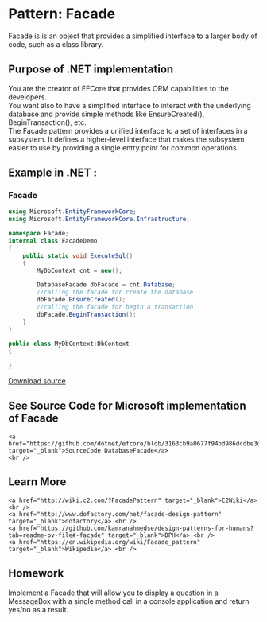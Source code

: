 
# Pattern:  Facade
<!-- id : 7 -->
Facade is is an object that provides a simplified interface to a larger body of code, such as a class library.    <br />

## Purpose of .NET implementation

You are the creator of EFCore that provides ORM capabilities to the developers.    <br />
You want also to have a simplified interface to interact with the underlying database and provide simple methods like EnsureCreated(), BeginTransaction(), etc.    <br />
The Facade pattern provides a unified interface to a set of interfaces in a subsystem. It defines a higher-level interface that makes the subsystem easier to use by providing a single entry point for common operations.    <br />

## Example in .NET : 


###  Facade
```csharp showLineNumbers title="Facade example for Pattern Facade"
using Microsoft.EntityFrameworkCore;
using Microsoft.EntityFrameworkCore.Infrastructure;

namespace Facade;
internal class FacadeDemo
{
    public static void ExecuteSql()
    {
        MyDbContext cnt = new();

        DatabaseFacade dbFacade = cnt.Database;
        //calling the facade for create the database
        dbFacade.EnsureCreated(); 
        //calling the facade for begin a transaction
        dbFacade.BeginTransaction();
    }
}

public class MyDbContext:DbContext
{
    
}


```


[Download source](/zipSourceCodes/facade.zip)



## See Source Code for Microsoft implementation of Facade

    <a href="https://github.com/dotnet/efcore/blob/3163cb9a0677f94bd986dcdbe3d6026d4f743c73/src/EFCore/Infrastructure/DatabaseFacade.cs#L15" target="_blank">SourceCode DatabaseFacade</a>
    <br />


## Learn More

    <a href="http://wiki.c2.com/?FacadePattern" target="_blank">C2Wiki</a> <br />
    <a href="http://www.dofactory.com/net/facade-design-pattern" target="_blank">dofactory</a> <br />
    <a href="https://github.com/kamranahmedse/design-patterns-for-humans?tab=readme-ov-file#-facade" target="_blank">DPH</a> <br />
    <a href="https://en.wikipedia.org/wiki/Facade_pattern" target="_blank">Wikipedia</a> <br />


## Homework


Implement a Facade that will allow you to display a question in a MessageBox with a single method call in a console application and return yes/no as a result.    <br />


